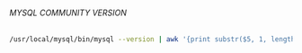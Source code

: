 ###### MYSQL COMMUNITY VERSION
```bash
/usr/local/mysql/bin/mysql --version | awk '{print substr($5, 1, length($5)-1)}'
```
